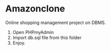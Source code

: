 # Amazonclone
Online shopping management project on DBMS.
1) Open PHPmyAdmin
2) Import db.sql file from this folder
3) Enjoy.
